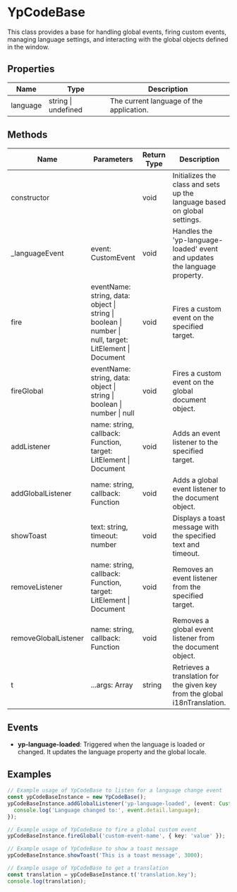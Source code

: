 # YpCodeBase

This class provides a base for handling global events, firing custom events, managing language settings, and interacting with the global objects defined in the window.

## Properties

| Name       | Type                | Description                           |
|------------|---------------------|---------------------------------------|
| language   | string \| undefined | The current language of the application. |

## Methods

| Name                | Parameters                                  | Return Type | Description                                                                 |
|---------------------|---------------------------------------------|-------------|-----------------------------------------------------------------------------|
| constructor         |                                             | void        | Initializes the class and sets up the language based on global settings.     |
| _languageEvent      | event: CustomEvent                          | void        | Handles the 'yp-language-loaded' event and updates the language property.   |
| fire                | eventName: string, data: object \| string \| boolean \| number \| null, target: LitElement \| Document | void        | Fires a custom event on the specified target.                               |
| fireGlobal          | eventName: string, data: object \| string \| boolean \| number \| null | void        | Fires a custom event on the global document object.                         |
| addListener         | name: string, callback: Function, target: LitElement \| Document | void        | Adds an event listener to the specified target.                             |
| addGlobalListener   | name: string, callback: Function            | void        | Adds a global event listener to the document object.                        |
| showToast           | text: string, timeout: number               | void        | Displays a toast message with the specified text and timeout.               |
| removeListener      | name: string, callback: Function, target: LitElement \| Document | void        | Removes an event listener from the specified target.                        |
| removeGlobalListener| name: string, callback: Function            | void        | Removes a global event listener from the document object.                   |
| t                   | ...args: Array<string>                      | string      | Retrieves a translation for the given key from the global i18nTranslation.  |

## Events

- **yp-language-loaded**: Triggered when the language is loaded or changed. It updates the language property and the global locale.

## Examples

```typescript
// Example usage of YpCodeBase to listen for a language change event
const ypCodeBaseInstance = new YpCodeBase();
ypCodeBaseInstance.addGlobalListener('yp-language-loaded', (event: CustomEvent) => {
  console.log('Language changed to:', event.detail.language);
});

// Example usage of YpCodeBase to fire a global custom event
ypCodeBaseInstance.fireGlobal('custom-event-name', { key: 'value' });

// Example usage of YpCodeBase to show a toast message
ypCodeBaseInstance.showToast('This is a toast message', 3000);

// Example usage of YpCodeBase to get a translation
const translation = ypCodeBaseInstance.t('translation.key');
console.log(translation);
```